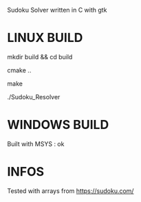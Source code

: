 Sudoku Solver written in C with gtk

# LINUX BUILD
mkdir build && cd build

cmake ..

make

./Sudoku_Resolver

# WINDOWS BUILD
Built with MSYS : ok

# INFOS
Tested with arrays from https://sudoku.com/